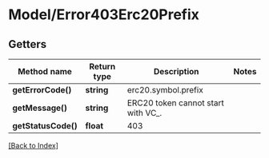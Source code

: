 # Model/Error403Erc20Prefix

## Getters

Method name | Return type | Description | Notes
------------ | ------------- | ------------- | -------------
**getErrorCode()** | **string** | erc20.symbol.prefix |
**getMessage()** | **string** | ERC20 token cannot start with VC_. |
**getStatusCode()** | **float** | 403 |

[[Back to Index]](../index.md)
